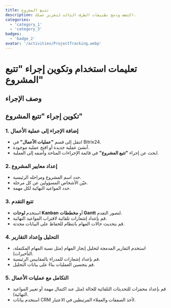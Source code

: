 ```yaml
---
title: تتبع المشروع
description: اكتشف ودمج تطبيقات الطرف الثالث لتعزيز عملك.
categories: 
  - 'category_1'
  - 'category_3'
badges: 
  - 'badge_2'
avatar: '/activities/ProjectTracking.webp'
---
```

# تعليمات استخدام وتكوين إجراء "تتبع المشروع"

## وصف الإجراء

## **تكوين إجراء "تتبع المشروع"**

### 1. إضافة الإجراء إلى عملية الأعمال
- انتقل إلى قسم **"عمليات الأعمال"** في Bitrix24.
- أنشئ عملية جديدة أو افتح عملية موجودة.
- ابحث عن إجراء **"تتبع المشروع"** في قائمة الإجراءات المتاحة وأضفه إلى العملية.

### 2. إعداد معايير المشروع
- حدد اسم المشروع ومراحله الرئيسية.
- عيّن الأشخاص المسؤولين عن كل مرحلة.
- حدد المواعيد النهائية لكل مهمة.

### 3. تتبع التقدم
- استخدم **لوحات Kanban** أو **مخططات Gantt** لتصور التقدم.
- قم بإعداد إشعارات تلقائية لاقتراب المواعيد النهائية.
- قم بتحديث حالات المهام بانتظام للحفاظ على البيانات محدثة.

### 4. التحليل وإعداد التقارير
- استخدم التقارير المدمجة لتحليل إنجاز المهام (مثل نسبة المهام المكتملة، التأخيرات).
- قم بإعداد إشعارات للمدراء بالمقاييس الرئيسية.
- قم بتحسين العمليات بناءً على بيانات التحليل.

### 5. التكامل مع عمليات الأعمال
- قم بإعداد محفزات للتحديثات التلقائية للحالة (مثل عند اكتمال مهمة أو تغيير المواعيد النهائية).
- استخدم بيانات CRM لأخذ الصفقات والعملاء المرتبطين في الاعتبار.